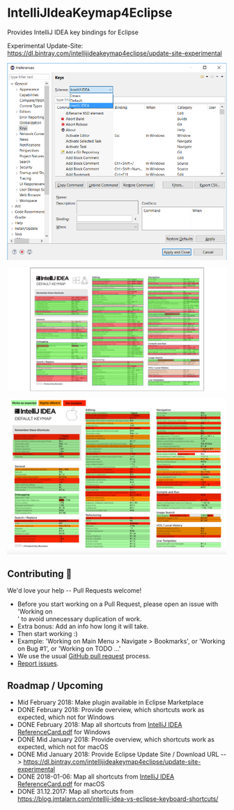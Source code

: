 # IntelliJIdeaKeymap4Eclipse
Provides IntelliJ IDEA key bindings for Eclipse

Experimental Update-Site: https://dl.bintray.com/intellijideakeymap4eclipse/update-site-experimental

![alt text](https://github.com/IntelliJIdeaKeymap4Eclipse/IntelliJIdeaKeymap4Eclipse/blob/master/images_github/Eclipse_Preferences_Keys-IntelliJ_IDEA.png "Logo IntelliJ IDEA keymap")

![alt text](https://github.com/IntelliJIdeaKeymap4Eclipse/IntelliJIdeaKeymap4Eclipse/blob/master/images_github/intellij_keymap_win_linux.png "Overview IntelliJ IDEA keymap windows / linux")

![alt text](https://github.com/IntelliJIdeaKeymap4Eclipse/IntelliJIdeaKeymap4Eclipse/blob/master/images_github/intellij_keymap_macos.png "Overview IntelliJ IDEA keymap macOS")

## Contributing :green_heart:
We'd love your help -- Pull Requests welcome!
 * Before you start working on a Pull Request, please open an issue with 'Working on <section>' to avoid unnecessary duplication of work.
 * Extra bonus: Add an info how long it will take. 
 * Then start working :)
 * Example: 'Working on Main Menu > Navigate > Bookmarks', or 'Working on Bug #1', or 'Working on TODO ...'
 * We use the usual [GitHub pull request](https://help.github.com/articles/about-pull-requests/) process.
 * [Report issues](https://github.com/IntelliJIdeaKeymap4Eclipse/IntelliJIdeaKeymap4Eclipse/issues/new).

## Roadmap / Upcoming
 * Mid February 2018: Make plugin available in Eclipse Marketplace
 * DONE February 2018: Provide overview, which shortcuts work as expected, which not for Windows
 * DONE February 2018: Map all shortcuts from [IntelliJ IDEA ReferenceCard.pdf](https://resources.jetbrains.com/storage/products/intellij-idea/docs/IntelliJIDEA_ReferenceCard.pdf) for Windows
 * DONE Mid January 2018: Provide overview, which shortcuts work as expected, which not for macOS
 * DONE Mid January 2018: Provide Eclipse Update Site / Download URL --> https://dl.bintray.com/intellijideakeymap4eclipse/update-site-experimental
 * DONE 2018-01-06: Map all shortcuts from  [IntelliJ IDEA ReferenceCard.pdf](https://resources.jetbrains.com/storage/products/intellij-idea/docs/IntelliJIDEA_ReferenceCard.pdf) for macOS
 * DONE 31.12.2017: Map all shortcuts from https://blog.jmtalarn.com/intellij-idea-vs-eclipse-keyboard-shortcuts/
